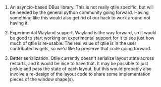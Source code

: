 1. An asyncio-based DBus library. This is not really qtile specific,
   but will be needed by the general python community going forward.
   Having something like this would also get rid of our hack to work
   around not having it.

2. Experimental Wayland support. Wayland is the way forward, so it would be
   good to start working on experimental support for it to see just how much
   of qtile is re-usable. The real value of qtile is in the user contributed
   wigets, so we'd like to preserve that code going forward.

3. Better serialization. Qtile currently doesn't serialize layout state
   across restarts, and it would be nice to have that. It may be possible to
   just pickle and pass the state of each layout, but this would probably also
   involve a re-design of the layout code to share some implementation pieces
   of the window shape(s).
